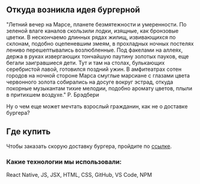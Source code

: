 ## Откуда возникла идея бургерной

"Летний вечер на Марсе, планете безмятежности и умеренности. По зеленой влаге каналов скользили лодки, изящные, как бронзовые цветки. В нескончаемо длинных рядах жилищ, извивающихся по склонам, подобно оцепеневшим змеям, в прохладных ночных постелях лениво перешептывались возлюбленные. Под факелами на аллеях, держа в руках извергающих тончайшую паутину золотых пауков, еще бегали заигравшиеся дети. Тут и там на столах, булькающих серебристой лавой, готовился поздний ужин. В амфитеатрах сотен городов на ночной стороне Марса смуглые марсиане с глазами цвета червонного золота собирались на досуге вокруг эстрад, откуда покорные музыкантам тихие мелодии, подобно аромату цветов, плыли в притихшем воздухе."
Р. Брэдбери

Ну о чем еще может мечтать взрослый гражданин, как не о доставке бургера?

## Где купить

Чтобы заказать скорую доставку бургера, пройдите по [ссылке](https://reactjs.org/).

### Какие технологии мы использовали:

React Native,
JS, JSX, HTML, CSS,
GitHub, VS Code, NPM
